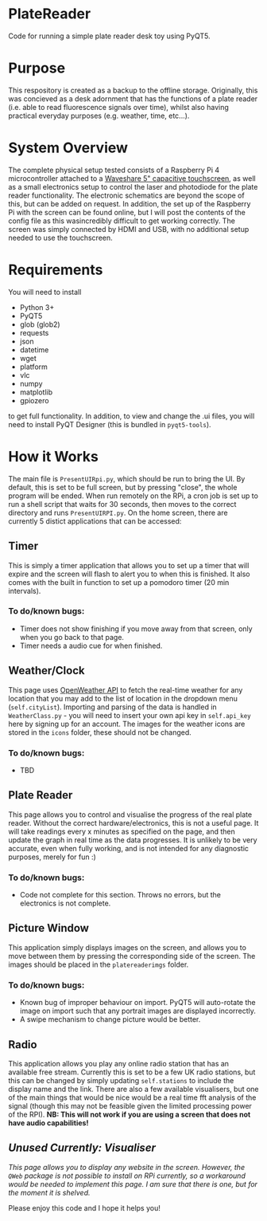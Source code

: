 # PlateReader
Code for running a simple plate reader desk toy using PyQT5.

# Purpose

This respository is created as a backup to the offline storage. Originally, this was concieved as a desk adornment that has the functions of a plate reader (i.e. able to read fluorescence signals over time), whilst also having practical everyday purposes (e.g. weather, time, etc...).

# System Overview

The complete physical setup tested consists of a Raspberry Pi 4 microcontroller attached to a [Waveshare 5" capacitive touchscreen](https://www.waveshare.com/5inch-hdmi-lcd-h.htm), as well as a small electronics setup to control the laser and photodiode for the plate reader functionality. The electronic schematics are beyond the scope of this, but can be added on request. In addition, the set up of the Raspberry Pi with the screen can be found online, but I will post the contents of the config file as this wasincredibly difficult to get working correctly. The screen was simply connected by HDMI and USB, with no additional setup needed to use the touchscreen.

# Requirements

You will need to install
- Python 3+
- PyQT5
- glob (glob2)
- requests
- json
- datetime
- wget
- platform
- vlc
- numpy
- matplotlib
- gpiozero

to get full functionality. In addition, to view and change the .ui files, you will need to install PyQT Designer (this is bundled in `pyqt5-tools`).

# How it Works

The main file is `PresentUIRpi.py`, which should be run to bring the UI. By default, this is set to be full screen, but by pressing "close", the whole program will be ended. When run remotely on the RPi, a cron job is set up to run a shell script that waits for 30 seconds, then moves to the correct directory and runs `PresentUIRPI.py`. On the home screen, there are currently 5 distict applications that can be accessed:

## Timer 

This is simply a timer application that allows you to set up a timer that will expire and the screen will flash to alert you to when this is finished. It also comes with the built in function to set up a pomodoro timer (20 min intervals).

### To do/known bugs:
- Timer does not show finishing if you move away from that screen, only when you go back to that page.
- Timer needs a audio cue for when finished. 

## Weather/Clock

This page uses [OpenWeather API](https://openweathermap.org/) to fetch the real-time weather for any location that you may add to the list of location in the dropdown menu (`self.cityList`). Importing and parsing of the data is handled in `WeatherClass.py` - you will need to insert your own api key in `self.api_key` here by signing up for an account. The images for the weather icons are stored in the `icons` folder, these should not be changed. 

### To do/known bugs:
- TBD

## Plate Reader

This page allows you to control and visualise the progress of the real plate reader. Without the correct hardware/electronics, this is not a useful page. It will take readings every x minutes as specified on the page, and then update the graph in real time as the data progresses. It is unlikely to be very accurate, even when fully working, and is not intended for any diagnostic purposes, merely for fun :)

### To do/known bugs:
- Code not complete for this section. Throws no errors, but the electronics is not complete.

## Picture Window

This application simply displays images on the screen, and allows you to move between them by pressing the corresponding side of the screen. The images should be placed in the `platereaderimgs` folder. 

### To do/known bugs:
- Known bug of improper behaviour on import. PyQT5 will auto-rotate the image on import such that any portrait images are displayed incorrectly. 
- A swipe mechanism to change picture would be better. 

## Radio

This application allows you play any online radio station that has an available free stream. Currently this is set to be a few UK radio stations, but this can be changed by simply updating `self.stations` to include the display name and the link. There are also a few available visualisers, but one of the main things that would be nice would be a real time fft analysis of the signal (though this may not be feasible given the limited processing power of the RPI). **NB: This will not work if you are using a screen that does not have audio capabilities!**


## *Unused Currently: Visualiser*

*This page allows you to display any website in the screen. However, the `QWeb` package is not possible to install on RPi currently, so a workaround would be needed to implement this page. I am sure that there is one, but for the moment it is shelved.*

Please enjoy this code and I hope it helps you! 
